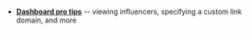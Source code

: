 * [**Dashboard pro tips**](/recipes/dashboard_pro_tips/) --  viewing influencers, specifying a custom link domain, and more